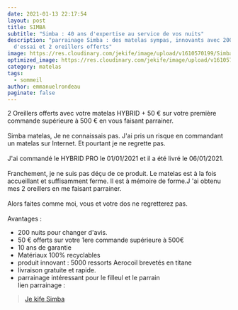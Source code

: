 ```yaml
---
date: 2021-01-13 22:17:54
layout: post
title: SIMBA
subtitle: "Simba : 40 ans d'expertise au service de vos nuits"
description: "parrainage Simba : des matelas sympas, innovants avec 200 nuits
  d'essai et 2 oreillers offerts"
image: https://res.cloudinary.com/jekife/image/upload/v1610570199/Simba_w9mynk.jpg
optimized_image: https://res.cloudinary.com/jekife/image/upload/v1610570199/Simba_w9mynk.jpg
category: matelas
tags:
  - sommeil
author: emmanuelrondeau
paginate: false
---
```

2 Oreillers offerts avec votre matelas HYBRID + 50 € sur votre première commande supérieure à 500 € en vous faisant parrainer.\
\
Simba matelas, Je ne connaissais pas. J'ai pris un risque en commandant un matelas sur Internet. Et pourtant je ne regrette pas.\
\
J'ai commandé le HYBRID PRO le 01/01/2021 et il a été livré le 06/01/2021.\
\
Franchement, je ne suis pas déçu de ce produit. Le matelas est à la fois accueillant et suffisamment ferme. Il est à mémoire de forme.J 'ai obtenu mes 2 oreillers en me faisant parrainer.\
\
Alors faites comme moi, vous et votre dos ne regretterez pas.\
\
Avantages :

* 200 nuits pour changer d'avis.
* 50 € offerts sur votre 1ere commande supérieure à 500€
* 10 ans de garantie
* Matériaux 100% recyclables
* produit innovant : 5000 ressorts Aerocoil brevetés en titane
* livraison gratuite et rapide.
* parrainage intéressant pour le filleul et le parrain\
  lien parrainage :

> [Je kife Simba](https://simba.mention-me.com/m/ol/ik2gl-3f427fbf10)
